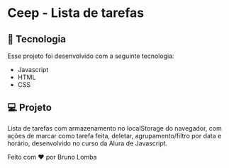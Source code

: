 # Ceep - Lista de tarefas

## 🚀 Tecnologia

Esse projeto foi desenvolvido com a seguinte tecnologia:

- Javascript
- HTML
- CSS

## 💻 Projeto

Lista de tarefas com armazenamento no localStorage do navegador, com ações de marcar como tarefa feita, deletar, agrupamento/filtro por data e horário, desenvolvido no curso da Alura de Javascript.

Feito com ♥ por Bruno Lomba
